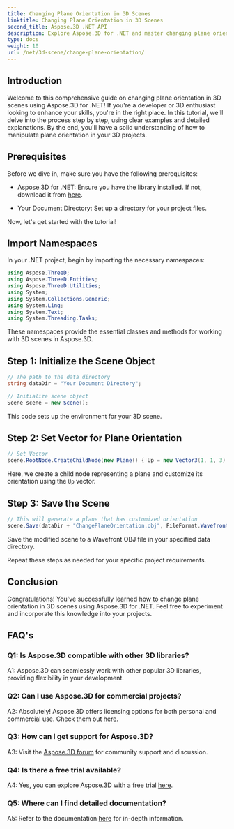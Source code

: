 ```yaml
---
title: Changing Plane Orientation in 3D Scenes
linktitle: Changing Plane Orientation in 3D Scenes
second_title: Aspose.3D .NET API
description: Explore Aspose.3D for .NET and master changing plane orientation in 3D scenes. Follow our step-by-step guide for seamless integration.
type: docs
weight: 10
url: /net/3d-scene/change-plane-orientation/
---
```

## Introduction

Welcome to this comprehensive guide on changing plane orientation in 3D scenes using Aspose.3D for .NET! If you're a developer or 3D enthusiast looking to enhance your skills, you're in the right place. In this tutorial, we'll delve into the process step by step, using clear examples and detailed explanations. By the end, you'll have a solid understanding of how to manipulate plane orientation in your 3D projects.

## Prerequisites

Before we dive in, make sure you have the following prerequisites:

- Aspose.3D for .NET: Ensure you have the library installed. If not, download it from [here](https://releases.aspose.com/3d/net/).

- Your Document Directory: Set up a directory for your project files.

Now, let's get started with the tutorial!

## Import Namespaces

In your .NET project, begin by importing the necessary namespaces:

```csharp
using Aspose.ThreeD;
using Aspose.ThreeD.Entities;
using Aspose.ThreeD.Utilities;
using System;
using System.Collections.Generic;
using System.Linq;
using System.Text;
using System.Threading.Tasks;
```

These namespaces provide the essential classes and methods for working with 3D scenes in Aspose.3D.

## Step 1: Initialize the Scene Object

```csharp
// The path to the data directory
string dataDir = "Your Document Directory";

// Initialize scene object
Scene scene = new Scene();
```

This code sets up the environment for your 3D scene.

## Step 2: Set Vector for Plane Orientation

```csharp
// Set Vector
scene.RootNode.CreateChildNode(new Plane() { Up = new Vector3(1, 1, 3) });
```

Here, we create a child node representing a plane and customize its orientation using the `Up` vector.

## Step 3: Save the Scene

```csharp
// This will generate a plane that has customized orientation
scene.Save(dataDir + "ChangePlaneOrientation.obj", FileFormat.WavefrontOBJ);
```

Save the modified scene to a Wavefront OBJ file in your specified data directory.

Repeat these steps as needed for your specific project requirements.

## Conclusion

Congratulations! You've successfully learned how to change plane orientation in 3D scenes using Aspose.3D for .NET. Feel free to experiment and incorporate this knowledge into your projects.

## FAQ's

### Q1: Is Aspose.3D compatible with other 3D libraries?

A1: Aspose.3D can seamlessly work with other popular 3D libraries, providing flexibility in your development.

### Q2: Can I use Aspose.3D for commercial projects?

A2: Absolutely! Aspose.3D offers licensing options for both personal and commercial use. Check them out [here](https://purchase.aspose.com/buy).

### Q3: How can I get support for Aspose.3D?

A3: Visit the [Aspose.3D forum](https://forum.aspose.com/c/3d/18) for community support and discussion.

### Q4: Is there a free trial available?

A4: Yes, you can explore Aspose.3D with a free trial [here](https://releases.aspose.com/).

### Q5: Where can I find detailed documentation?

A5: Refer to the documentation [here](https://reference.aspose.com/3d/net/) for in-depth information.
